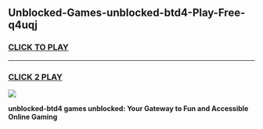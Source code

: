 
## Unblocked-Games-unblocked-btd4-Play-Free-q4uqj
<h3>
<a href="https://premium76.site?title=unblocked-btd4&ref=19M">CLICK TO PLAY</a></h3>
<hr>

<h3>
<a href="https://premium76.site?title=unblocked-btd4&ref=19M">CLICK 2 PLAY</a>
  
</h3>

<a href="https://premium76.site?title=unblocked-btd4&ref=19M"><img src="https://clearcache.store/games.png"></a>


**unblocked-btd4 games unblocked: Your Gateway to Fun and Accessible Online Gaming**
